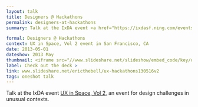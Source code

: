```yaml
---
layout: talk
title: Designers @ Hackathons
permalink: designers-at-hackathons
summary: Talk at the IxDA event <a href="https://ixdasf.ning.com/events/ux-in-space-vol-2">UX in Space, Vol 2</a>, an event for design challenges in unusual contexts.

formal: Designers @ Hackathons
context: UX in Space, Vol 2 event in San Francisco, CA
date: 2013-05-01
dateshow: 2013 May
thumbnail: <iframe src="//www.slideshare.net/slideshow/embed_code/key/qzDSGEmgFnWfQt" width="595" height="485" frameborder="0" marginwidth="0" marginheight="0" scrolling="no" allowfullscreen> </iframe>
label: Check out the deck >
link: www.slideshare.net/ericthebell/ux-hackathons130516v2
tags: oneshot talk
---
```


Talk at the IxDA event <a href="https://ixdasf.ning.com/events/ux-in-space-vol-2">UX in Space, Vol 2</a>, an event for design challenges in unusual contexts.